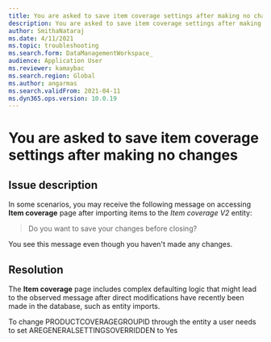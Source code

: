 ```yaml
---
title: You are asked to save item coverage settings after making no changes
description: You are asked to save item coverage settings after making no changes
author: SmithaNataraj
ms.date: 4/11/2021
ms.topic: troubleshooting
ms.search.form: DataManagementWorkspace_
audience: Application User
ms.reviewer: kamaybac
ms.search.region: Global
ms.author: angarmas
ms.search.validFrom: 2021-04-11
ms.dyn365.ops.version: 10.0.19
---
```


# You are asked to save item coverage settings after making no changes

<!-- KFM: Missing KB number? -->

## Issue description

In some scenarios, you may receive the following message on accessing **Item coverage** page after importing items to the *Item coverage V2* entity:

> Do you want to save your changes before closing?

You see this message even though you haven't made any changes.

## Resolution

The **Item coverage** page includes complex defaulting logic that might lead to the observed message after direct modifications have recently been made in the database, such as entity imports.

<!-- KFM: The following instruction is not clear. How/when/where do we do this? We normally should not use internal field names. Talk directly to the reader; don't tell them what "a user" needs to do. -->
To change PRODUCTCOVERAGEGROUPID through the entity a user needs to set AREGENERALSETTINGSOVERRIDDEN to Yes
